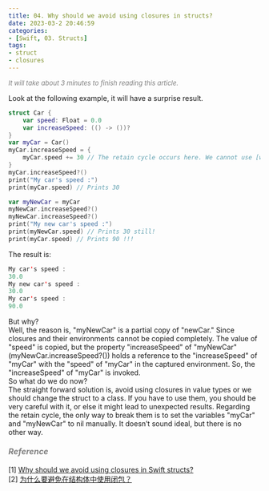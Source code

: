 ```yaml
---
title: 04. Why should we avoid using closures in structs?
date: 2023-03-2 20:46:59
categories: 
- [Swift, 03. Structs]
tags:
- struct
- closures
---
```


<font color=gray size=2>*It will take about 3 minutes to finish reading this article.*</font>

Look at the following example, it will have a surprise result.
```Swift
struct Car {
    var speed: Float = 0.0
    var increaseSpeed: (() -> ())?
}
var myCar = Car()
myCar.increaseSpeed = {
    myCar.speed += 30 // The retain cycle occurs here. We cannot use [weak myCar] as myCar is a value type.
}
myCar.increaseSpeed?()
print("My car's speed :")
print(myCar.speed) // Prints 30

var myNewCar = myCar
myNewCar.increaseSpeed?()
myNewCar.increaseSpeed?()
print("My new car's speed :")
print(myNewCar.speed) // Prints 30 still!
print(myCar.speed) // Prints 90 !!!
```
The result is:
```Swift
My car's speed :
30.0
My new car's speed :
30.0
My car's speed :
90.0
```
But why?  
Well, the reason is, "myNewCar" is a partial copy of "newCar." Since closures and their environments cannot be copied completely. The value of "speed" is copied, but the property "increaseSpeed" of "myNewCar" (myNewCar.increaseSpeed?()) holds a reference to the "increaseSpeed" of "myCar" with the "speed" of "myCar" in the captured environment. So, the "increaseSpeed" of "myCar" is invoked.   
So what do we do now?   
The straight forward solution is, avoid using closures in value types or we should change the struct to a class. If you have to use them, you should be very careful with it, or else it might lead to unexpected results. Regarding the retain cycle, the only way to break them is to set the variables "myCar" and "myNewCar" to nil manually. It doesn’t sound ideal, but there is no other way. 

#### <font size=3 color=gray>*Reference*</font>
[1] [Why should we avoid using closures in Swift structs?](https://ohmyswift.com/blog/2020/01/10/why-should-we-avoid-using-closures-in-swift-structs/)  
[2] [为什么要避免在结构体中使用闭包？](https://cloud.tencent.com/developer/article/1602230)   